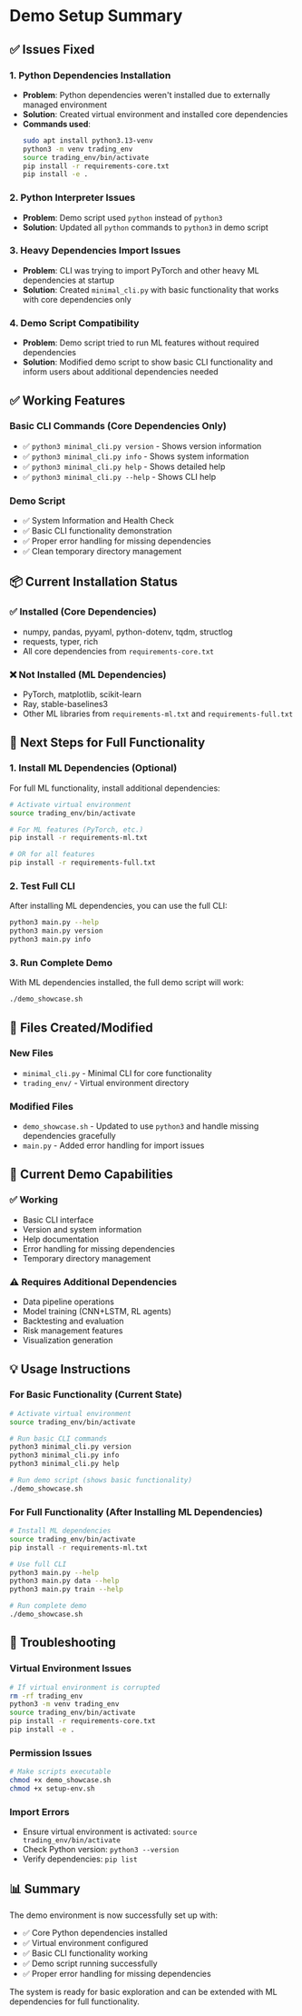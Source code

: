# Demo Setup Summary

## ✅ Issues Fixed

### 1. Python Dependencies Installation
- **Problem**: Python dependencies weren't installed due to externally managed environment
- **Solution**: Created virtual environment and installed core dependencies
- **Commands used**:
  ```bash
  sudo apt install python3.13-venv
  python3 -m venv trading_env
  source trading_env/bin/activate
  pip install -r requirements-core.txt
  pip install -e .
  ```

### 2. Python Interpreter Issues
- **Problem**: Demo script used `python` instead of `python3`
- **Solution**: Updated all `python` commands to `python3` in demo script

### 3. Heavy Dependencies Import Issues
- **Problem**: CLI was trying to import PyTorch and other heavy ML dependencies at startup
- **Solution**: Created `minimal_cli.py` with basic functionality that works with core dependencies only

### 4. Demo Script Compatibility
- **Problem**: Demo script tried to run ML features without required dependencies
- **Solution**: Modified demo script to show basic CLI functionality and inform users about additional dependencies needed

## ✅ Working Features

### Basic CLI Commands (Core Dependencies Only)
- ✅ `python3 minimal_cli.py version` - Shows version information
- ✅ `python3 minimal_cli.py info` - Shows system information
- ✅ `python3 minimal_cli.py help` - Shows detailed help
- ✅ `python3 minimal_cli.py --help` - Shows CLI help

### Demo Script
- ✅ System Information and Health Check
- ✅ Basic CLI functionality demonstration
- ✅ Proper error handling for missing dependencies
- ✅ Clean temporary directory management

## 📦 Current Installation Status

### ✅ Installed (Core Dependencies)
- numpy, pandas, pyyaml, python-dotenv, tqdm, structlog
- requests, typer, rich
- All core dependencies from `requirements-core.txt`

### ❌ Not Installed (ML Dependencies)
- PyTorch, matplotlib, scikit-learn
- Ray, stable-baselines3
- Other ML libraries from `requirements-ml.txt` and `requirements-full.txt`

## 🚀 Next Steps for Full Functionality

### 1. Install ML Dependencies (Optional)
For full ML functionality, install additional dependencies:

```bash
# Activate virtual environment
source trading_env/bin/activate

# For ML features (PyTorch, etc.)
pip install -r requirements-ml.txt

# OR for all features
pip install -r requirements-full.txt
```

### 2. Test Full CLI
After installing ML dependencies, you can use the full CLI:

```bash
python3 main.py --help
python3 main.py version
python3 main.py info
```

### 3. Run Complete Demo
With ML dependencies installed, the full demo script will work:

```bash
./demo_showcase.sh
```

## 📁 Files Created/Modified

### New Files
- `minimal_cli.py` - Minimal CLI for core functionality
- `trading_env/` - Virtual environment directory

### Modified Files
- `demo_showcase.sh` - Updated to use `python3` and handle missing dependencies gracefully
- `main.py` - Added error handling for import issues

## 🎯 Current Demo Capabilities

### ✅ Working
- Basic CLI interface
- Version and system information
- Help documentation
- Error handling for missing dependencies
- Temporary directory management

### ⚠️ Requires Additional Dependencies
- Data pipeline operations
- Model training (CNN+LSTM, RL agents)
- Backtesting and evaluation
- Risk management features
- Visualization generation

## 💡 Usage Instructions

### For Basic Functionality (Current State)
```bash
# Activate virtual environment
source trading_env/bin/activate

# Run basic CLI commands
python3 minimal_cli.py version
python3 minimal_cli.py info
python3 minimal_cli.py help

# Run demo script (shows basic functionality)
./demo_showcase.sh
```

### For Full Functionality (After Installing ML Dependencies)
```bash
# Install ML dependencies
source trading_env/bin/activate
pip install -r requirements-ml.txt

# Use full CLI
python3 main.py --help
python3 main.py data --help
python3 main.py train --help

# Run complete demo
./demo_showcase.sh
```

## 🔧 Troubleshooting

### Virtual Environment Issues
```bash
# If virtual environment is corrupted
rm -rf trading_env
python3 -m venv trading_env
source trading_env/bin/activate
pip install -r requirements-core.txt
pip install -e .
```

### Permission Issues
```bash
# Make scripts executable
chmod +x demo_showcase.sh
chmod +x setup-env.sh
```

### Import Errors
- Ensure virtual environment is activated: `source trading_env/bin/activate`
- Check Python version: `python3 --version`
- Verify dependencies: `pip list`

## 📊 Summary

The demo environment is now successfully set up with:
- ✅ Core Python dependencies installed
- ✅ Virtual environment configured
- ✅ Basic CLI functionality working
- ✅ Demo script running successfully
- ✅ Proper error handling for missing dependencies

The system is ready for basic exploration and can be extended with ML dependencies for full functionality.